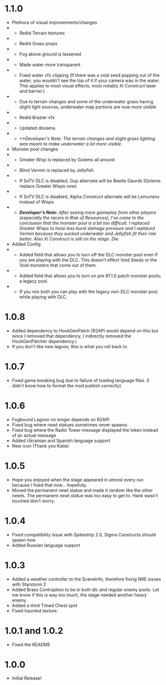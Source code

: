 # 1.1.0
- Plethora of visual improvements/changes
- - Redid Terrain textures
- - Redid Grass props
- - Fog above ground is lessened
- - Made water more transparent
- - Fixed water vfx clipping (If there was a void seed popping out of the water, you wouldn't see the top of it if your camera was in the water. This applies to most visual effects, most notably Xi Construct laser and barrier.)
- - Due to terrain changes and some of the underwater grass having slight light sources, underwater map portions are now more visible
- - Redid Brazier vfx
- - Updated diorama.
- - _**Developer's Note: The terrain changes and slight grass lighting was meant to make underwater a lot more visible._
- Monster pool changes
- - Greater Wisp is replaced by Golems all around
- - Blind Vermin is replaced by Jellyfish
- - If SoTV DLC is disabled, Gup alternate will be Beetle Gaurds (Golems replace Greater Wisps now)
- - If SoTV DLC is disabled, Alpha Construct alternate will be Lemurians instead of Wisps
- - _**Developer's Note:** After seeing more gameplay from other players (especially the racers in Risk of Resources), I've come to the conclusion that the monster pool is a bit too difficult. I replaced Greater Wisps to have less burst damage pressure and I replaced Vermin because they sucked underwater and Jellyfish fit their role better. Also Xi Construct is still on the stage. Die._
- Added Config
- - Added field that allows you to turn off the DLC monster pool even if you are playing with the DLC. This doesn't effect Void Seeds or the Void monsters that come out of them.
- - Added field that allows you to turn on pre #1.1.0 patch monster pools; a legacy pool.
- - If you mix both you can play with the legacy non-DLC monster pool while playing with DLC.

# 1.0.8
- Added dependency to HookGenPatch (R2API would depend on this but since I removed that dependency, I indirectly removed the HookGenPatcher dependency.)
- If you don't like new lagoon, this is what you roll back to.

# 1.0.7
- Fixed game breaking bug due to failure of loading language files. (I didn't know how to format the mod publish correctly)

# 1.0.6
- Fogbound Lagoon no longer depends on R2API
- Fixed bug where newt statues sometimes never spawns
- Fixed bug where the Radio Tower message displayed the token instead of an actual message
- Added Ukrainian and Spanish language support
- New icon (Thank you Katie)

# 1.0.5
- Hope you enjoyed when the stage appeared in almost every run because I fixed that now... hopefully.
- Moved the permanent newt statue and made it random like the other newts. The permanent newt statue was too easy to get to. Hank wasn't touched don't worry.

# 1.0.4
- Fixed compatibility issue with Spikestrip 2.0, Sigma Constructs should spawn now
- Added Russian language support

# 1.0.3
- Added a weather controller to the SceneInfo, therefore fixing NRE issues with Starstorm 2
- Added Brass Contraption to be in both dlc and regular enemy pools. Let me know if this is way too much, the stage needed another heavy enemy.
- Added a third Timed Chest spot
- Fixed haunted texture.

# 1.0.1 and 1.0.2
- Fixed the README

# 1.0.0
- Initial Release!